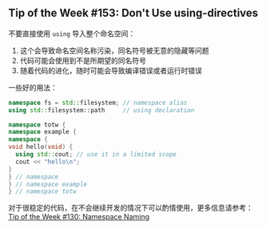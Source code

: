 ## Tip of the Week #153: Don't Use using-directives

不要直接使用 `using` 导入整个命名空间：

1. 这个会导致命名空间名称污染，同名符号被无意的隐藏等问题
2. 代码可能会使用到不是所期望的同名符号
3. 随着代码的进化，随时可能会导致编译错误或者运行时错误

一些好的用法：

```c++
namespace fs = std::filesystem; // namespace alias
using std::filesystem::path     // using declaration

namespace totw {
namespace example {
namespace {
void hello(void) {
  using std::cout; // use it in a limited scope
  cout << "hello\n";
}
} // namespace
} // namespace example
} // namespace totw
```
对于很稳定的代码，在不会继续开发的情况下可以酌情使用，更多信息请参考：
[Tip of the Week #130: Namespace Naming][TotW130]


[TotW130]: TotW130.md

